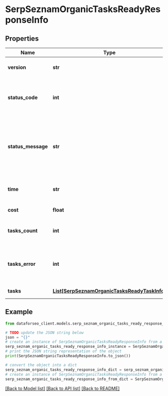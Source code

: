 # SerpSeznamOrganicTasksReadyResponseInfo


## Properties

Name | Type | Description | Notes
------------ | ------------- | ------------- | -------------
**version** | **str** | the current version of the API | [optional] 
**status_code** | **int** | general status code you can find the full list of the response codes here | [optional] 
**status_message** | **str** | general informational message you can find the full list of general informational messages here | [optional] 
**time** | **str** | total execution time, seconds | [optional] 
**cost** | **float** | total tasks cost, USD | [optional] 
**tasks_count** | **int** | the number of tasks in the tasks array | [optional] 
**tasks_error** | **int** | the number of tasks in the tasks array returned with an error | [optional] 
**tasks** | [**List[SerpSeznamOrganicTasksReadyTaskInfo]**](SerpSeznamOrganicTasksReadyTaskInfo.md) | array of tasks | [optional] 

## Example

```python
from dataforseo_client.models.serp_seznam_organic_tasks_ready_response_info import SerpSeznamOrganicTasksReadyResponseInfo

# TODO update the JSON string below
json = "{}"
# create an instance of SerpSeznamOrganicTasksReadyResponseInfo from a JSON string
serp_seznam_organic_tasks_ready_response_info_instance = SerpSeznamOrganicTasksReadyResponseInfo.from_json(json)
# print the JSON string representation of the object
print(SerpSeznamOrganicTasksReadyResponseInfo.to_json())

# convert the object into a dict
serp_seznam_organic_tasks_ready_response_info_dict = serp_seznam_organic_tasks_ready_response_info_instance.to_dict()
# create an instance of SerpSeznamOrganicTasksReadyResponseInfo from a dict
serp_seznam_organic_tasks_ready_response_info_from_dict = SerpSeznamOrganicTasksReadyResponseInfo.from_dict(serp_seznam_organic_tasks_ready_response_info_dict)
```
[[Back to Model list]](../README.md#documentation-for-models) [[Back to API list]](../README.md#documentation-for-api-endpoints) [[Back to README]](../README.md)


